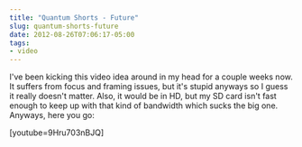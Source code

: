 ```yaml
---
title: "Quantum Shorts - Future"
slug: quantum-shorts-future
date: 2012-08-26T07:06:17-05:00
tags:
- video
---
```

I've been kicking this video idea around in my head for a couple weeks now. It suffers from focus and framing issues, but it's stupid anyways so I guess it really doesn't matter. Also, it would be in HD, but my SD card isn't fast enough to keep up with that kind of bandwidth which sucks the big one. Anyways, here you go:

[youtube=9Hru703nBJQ]
